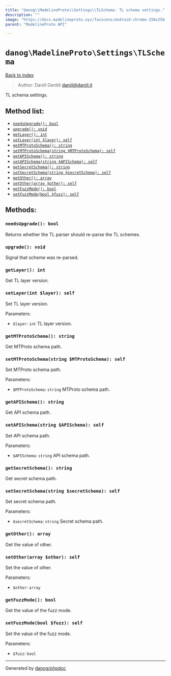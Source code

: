 ```yaml
---
title: "danog\\MadelineProto\\Settings\\TLSchema: TL schema settings."
description: ""
image: "https://docs.madelineproto.xyz/favicons/android-chrome-256x256.png"
parent: "MadelineProto API"

---
```

# `danog\MadelineProto\Settings\TLSchema`
[Back to index](../../../index.html)

> Author: Daniil Gentili <daniil@daniil.it>  
  

TL schema settings.  




## Method list:
* [`needsUpgrade(): bool`](#needsupgrade-bool)
* [`upgrade(): void`](#upgrade-void)
* [`getLayer(): int`](#getlayer-int)
* [`setLayer(int $layer): self`](#setlayer-int-layer-self)
* [`getMTProtoSchema(): string`](#getmtprotoschema-string)
* [`setMTProtoSchema(string $MTProtoSchema): self`](#setmtprotoschema-string-mtprotoschema-self)
* [`getAPISchema(): string`](#getapischema-string)
* [`setAPISchema(string $APISchema): self`](#setapischema-string-apischema-self)
* [`getSecretSchema(): string`](#getsecretschema-string)
* [`setSecretSchema(string $secretSchema): self`](#setsecretschema-string-secretschema-self)
* [`getOther(): array`](#getother-array)
* [`setOther(array $other): self`](#setother-array-other-self)
* [`getFuzzMode(): bool`](#getfuzzmode-bool)
* [`setFuzzMode(bool $fuzz): self`](#setfuzzmode-bool-fuzz-self)

## Methods:
### `needsUpgrade(): bool`

Returns whether the TL parser should re-parse the TL schemes.



### `upgrade(): void`

Signal that scheme was re-parsed.



### `getLayer(): int`

Get TL layer version.



### `setLayer(int $layer): self`

Set TL layer version.


Parameters:

* `$layer`: `int` TL layer version.  



### `getMTProtoSchema(): string`

Get MTProto schema path.



### `setMTProtoSchema(string $MTProtoSchema): self`

Set MTProto schema path.


Parameters:

* `$MTProtoSchema`: `string` MTProto schema path.  



### `getAPISchema(): string`

Get API schema path.



### `setAPISchema(string $APISchema): self`

Set API schema path.


Parameters:

* `$APISchema`: `string` API schema path.  



### `getSecretSchema(): string`

Get secret schema path.



### `setSecretSchema(string $secretSchema): self`

Set secret schema path.


Parameters:

* `$secretSchema`: `string` Secret schema path.  



### `getOther(): array`

Get the value of other.



### `setOther(array $other): self`

Set the value of other.


Parameters:

* `$other`: `array`   



### `getFuzzMode(): bool`

Get the value of the fuzz mode.



### `setFuzzMode(bool $fuzz): self`

Set the value of the fuzz mode.


Parameters:

* `$fuzz`: `bool`   



---
Generated by [danog/phpdoc](https://phpdoc.daniil.it)
